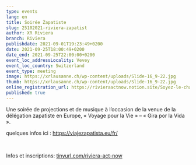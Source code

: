 ```yaml
---
type: events
lang: en
title: Soirée Zapatiste
slug: 25102021-riviera-zapatist
author: XR Riviera
branch: Riviera
publishdate: 2021-09-01T19:23:49+0200
date: 2021-09-25T18:00:49+0200
date_end: 2021-09-25T22:00:00+0200
event_loc_addressLocality: Vevey
event_loc_country: Switzerland
event_type: meeting
image: https://xrlausanne.ch/wp-content/uploads/Slide-16_9-22.jpg
thumb: https://xrlausanne.ch/wp-content/uploads/Slide-16_9-22.jpg
online_registration_url: https://rivieraactnow.notion.site/Soyez-le-changement-09402a28bd774b00aa6b4a426fce416e
published: true
---
```

Une soirée de projections et de musique à l’occasion de la venue de la délégation zapatiste en Europe, « Voyage pour la Vie » – « Gira por la Vida ».

quelques infos ici : <https://viajezapatista.eu/fr/>

 

Infos et inscriptions: [tinyurl.com/riviera-act-now](https://tinyurl.com/riviera-act-now?fbclid=IwAR2JcD_PLW71JtjQT7KVBNu5b2byd3u6QQUAm1eGjZlvEQm9RkSEcnh1f5k)